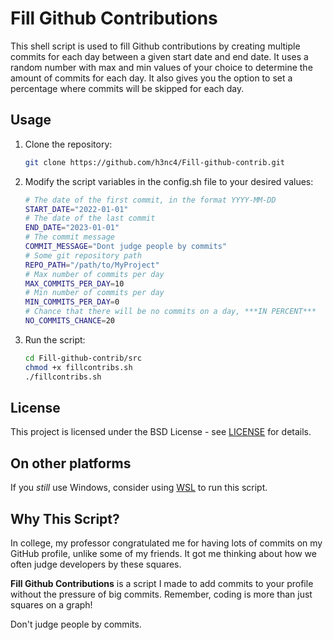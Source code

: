 # Fill Github Contributions

This shell script is used to fill Github contributions by creating multiple commits for each day between a given start date and end date. It uses a random number with max and min values of your choice to determine the amount of commits for each day. It also gives you the option to set a percentage where commits will be skipped for each day.

## Usage

1. Clone the repository:

    ```bash
    git clone https://github.com/h3nc4/Fill-github-contrib.git
    ```

2. Modify the script variables in the config.sh file to your desired values:

    ```bash
    # The date of the first commit, in the format YYYY-MM-DD
    START_DATE="2022-01-01"
    # The date of the last commit
    END_DATE="2023-01-01"
    # The commit message
    COMMIT_MESSAGE="Dont judge people by commits"
    # Some git repository path
    REPO_PATH="/path/to/MyProject"
    # Max number of commits per day
    MAX_COMMITS_PER_DAY=10
    # Min number of commits per day
    MIN_COMMITS_PER_DAY=0
    # Chance that there will be no commits on a day, ***IN PERCENT***
    NO_COMMITS_CHANCE=20
    ```

3. Run the script:

    ```bash
    cd Fill-github-contrib/src
    chmod +x fillcontribs.sh
    ./fillcontribs.sh
    ```

## License

This project is licensed under the BSD License - see [LICENSE](LICENSE) for details.

## On other platforms

If you *still* use Windows, consider using [WSL](https://learn.microsoft.com/en-us/windows/wsl/install) to run this script.

## Why This Script?

In college, my professor congratulated me for having lots of commits on my GitHub profile, unlike some of my friends. It got me thinking about how we often judge developers by these squares.

**Fill Github Contributions** is a script I made to add commits to your profile without the pressure of big commits. Remember, coding is more than just squares on a graph!

Don't judge people by commits.
